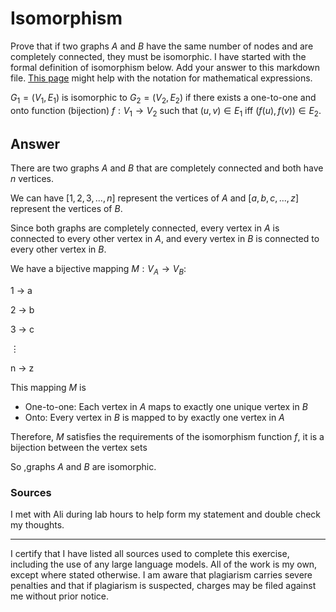 # Isomorphism

Prove that if two graphs $A$ and $B$ have the same number of nodes and are
completely connected, they must be isomorphic. I have started with the formal
definition of isomorphism below. Add your answer to this markdown file. [This
page](https://docs.github.com/en/get-started/writing-on-github/working-with-advanced-formatting/writing-mathematical-expressions)
might help with the notation for mathematical expressions.

$G_1=(V_1 , E_1)$ is isomorphic to $G_2 = (V_2, E_2)$ if there exists a
one-to-one and onto function (bijection) $f: V_1 \rightarrow V_2$ such that $(u,v)
\in E_1$ iff $(f(u),f(v)) \in E_2$.
## Answer

There are two graphs $A$ and $B$ that are completely connected and both have $n$ vertices.

We can have $[1,2,3, ..., n]$ represent the vertices of $A$ and $[a,b,c, ..., z]$ represent the vertices of $B$. 

Since both graphs are completely connected, every vertex in $A$ is connected to every other vertex in $A$, and every vertex in $B$ is connected to every other vertex in $B$.

We have a bijective mapping $M: V_A \rightarrow V_B$:


1 $\rightarrow$ a

2 $\rightarrow$ b

3 $\rightarrow$ c

⋮

n $\rightarrow$ z

This mapping $M$ is
- One-to-one: Each vertex in $A$ maps to exactly one unique vertex in $B$
- Onto: Every vertex in $B$ is mapped to by exactly one vertex in $A$
  
Therefore, $M$ satisfies the requirements of the isomorphism function $f$, it is a bijection between the vertex sets

So ,graphs $A$ and $B$ are isomorphic. 

### Sources

I met with Ali during lab hours to help form my statement and double check my thoughts.

******

I certify that I have listed all sources used to complete this exercise, including the use of any large language models. All of the work is my own, except where stated otherwise. I am aware that plagiarism carries severe penalties and that if plagiarism is suspected, charges may be filed against me without prior notice. 
